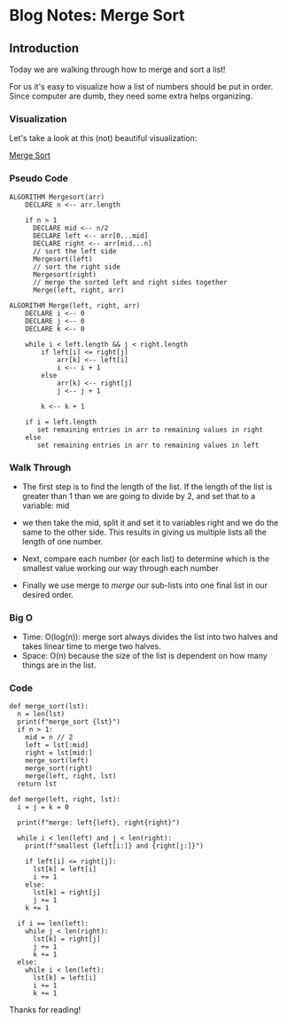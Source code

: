 # Blog Notes: Merge Sort

## Introduction

Today we are walking through how to merge and sort a list!

For us it's easy to visualize how a list of numbers should be put in order. Since computer are dumb, they need some extra helps organizing.

### Visualization

Let's take a look at this (not) beautiful visualization:

[Merge Sort](merge-sort.png)

### Pseudo Code

```{python}
ALGORITHM Mergesort(arr)
    DECLARE n <-- arr.length

    if n > 1
      DECLARE mid <-- n/2
      DECLARE left <-- arr[0...mid]
      DECLARE right <-- arr[mid...n]
      // sort the left side
      Mergesort(left)
      // sort the right side
      Mergesort(right)
      // merge the sorted left and right sides together
      Merge(left, right, arr)

ALGORITHM Merge(left, right, arr)
    DECLARE i <-- 0
    DECLARE j <-- 0
    DECLARE k <-- 0

    while i < left.length && j < right.length
        if left[i] <= right[j]
            arr[k] <-- left[i]
            i <-- i + 1
        else
            arr[k] <-- right[j]
            j <-- j + 1

        k <-- k + 1

    if i = left.length
       set remaining entries in arr to remaining values in right
    else
       set remaining entries in arr to remaining values in left
```

### Walk Through

- The first step is to
find the length of the list. If the length of the list is greater than 1 than we are going to divide by 2, and set that to a variable: mid

- we then take the mid, split it and set it to variables right and we do the same to the other side. This results in giving us multiple lists all the length of one number.

- Next, compare each number (or each list) to determine which is the smallest value working our way through each number

- Finally we use merge to *merge* our sub-lists into one final list in our desired order.

### Big O

- Time: O(log(n)): merge sort always divides the list into two halves and takes linear time to merge two halves.
- Space: O(n) because the size of the list is dependent on how many things are in the list.

### Code

```{python}
def merge_sort(lst):
  n = len(lst)
  print(f"merge_sort {lst}")
  if n > 1:
    mid = n // 2
    left = lst[:mid]
    right = lst[mid:]
    merge_sort(left)
    merge_sort(right)
    merge(left, right, lst)
  return lst

def merge(left, right, lst):
  i = j = k = 0

  print(f"merge: left{left}, right{right}")

  while i < len(left) and j < len(right):
    print(f"smallest {left[i:]} and {right[j:]}")

    if left[i] <= right[j]:
      lst[k] = left[i]
      i += 1
    else:
      lst[k] = right[j]
      j += 1
    k += 1

  if i == len(left):
    while j < len(right):
      lst[k] = right[j]
      j += 1
      k += 1
  else:
    while i < len(left):
      lst[k] = left[i]
      i += 1
      k += 1
```

Thanks for reading!
